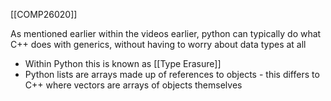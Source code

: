 [[COMP26020]]

As mentioned earlier within the videos earlier, python can typically do what C++ does with generics, without having to worry about data types at all

- Within Python this is known as [[Type Erasure]]
- Python lists are arrays made up of references to objects - this differs to C++ where vectors are arrays of objects themselves